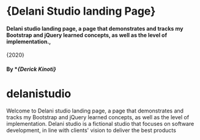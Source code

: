 # {Delani Studio landing Page}
#### Delani studio landing page, a page that demonstrates and tracks my Bootstrap and jQuery learned concepts, as well as the level of implementation., 
{2020}
#### By **{Derick Kinoti}*
# delanistudio
Welcome to Delani studio landing page, a page that demonstrates and tracks my Bootstrap and jQuery learned concepts, as well as the level of implementation. Delani studio is a fictional studio that focuses on software development, in line with clients' vision to deliver the best products
